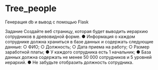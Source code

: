 # Tree_people
Генерация db и вывод с помощью Flask

Задание
Создайте веб страницу, которая будет выводить иерархию сотрудников в древовидной форме.
● Информация о каждом сотруднике должна храниться в базе данных и
содержать следующие данные:
	○ ФИО;
	○ Должность;
	○ Дата приема на работу;
	○ Размер заработной платы;
● У каждого сотрудника есть 1 начальник;
● База данных должна содержать не менее 50 000 сотрудников и 5 уровней
иерархий.
● Не забудьте отобразить должность сотрудника.
